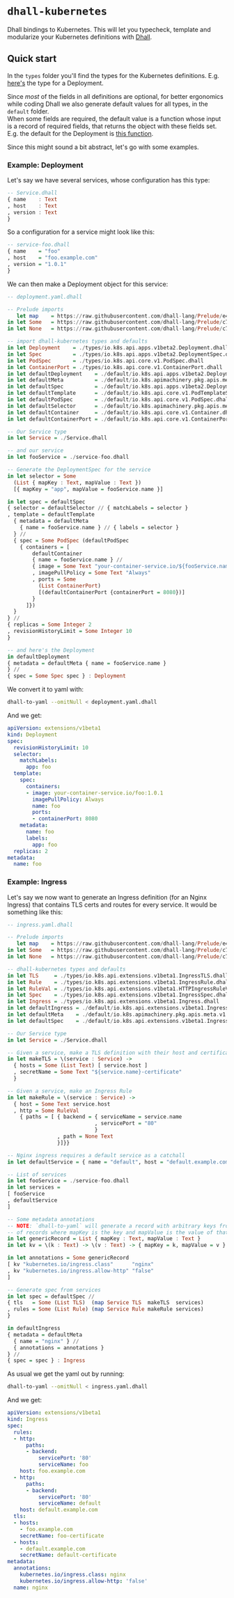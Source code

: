 # `dhall-kubernetes`

Dhall bindings to Kubernetes.
This will let you typecheck, template and modularize your Kubernetes definitions with [Dhall][dhall-lang].

## Quick start

In the `types` folder you'll find the types for the Kubernetes definitions. E.g. [here's][Deployment] the type for a Deployment.

Since _most_ of the fields in all definitions are optional, for better ergonomics while coding Dhall we also generate default values for all types, in the `default` folder.  
When some fields are required, the default value is a function whose input is a record of required fields, that returns the object with these fields set. E.g. the default for the Deployment is [this function][Deployment-default].

Since this might sound a bit abstract, let's go with some examples.

### Example: Deployment

Let's say we have several services, whose configuration has this type:
```haskell
-- Service.dhall
{ name    : Text
, host    : Text
, version : Text
}
```

So a configuration for a service might look like this:
```haskell
-- service-foo.dhall
{ name    = "foo"
, host    = "foo.example.com"
, version = "1.0.1"
}
```

We can then make a Deployment object for this service:
```haskell
-- deployment.yaml.dhall

-- Prelude imports
   let map    = https://raw.githubusercontent.com/dhall-lang/Prelude/e44284bc37a5808861dacd4c8bd13d18411cb961/List/map
in let Some   = https://raw.githubusercontent.com/dhall-lang/Prelude/c79c2bc3c46f129cc5b6d594ce298a381bcae92c/Optional/Some
in let None   = https://raw.githubusercontent.com/dhall-lang/Prelude/c79c2bc3c46f129cc5b6d594ce298a381bcae92c/Optional/None

-- import dhall-kubernetes types and defaults
in let Deployment    = ./types/io.k8s.api.apps.v1beta2.Deployment.dhall
in let Spec          = ./types/io.k8s.api.apps.v1beta2.DeploymentSpec.dhall
in let PodSpec       = ./types/io.k8s.api.core.v1.PodSpec.dhall
in let ContainerPort = ./types/io.k8s.api.core.v1.ContainerPort.dhall
in let defaultDeployment    = ./default/io.k8s.api.apps.v1beta2.Deployment.dhall
in let defaultMeta          = ./default/io.k8s.apimachinery.pkg.apis.meta.v1.ObjectMeta.dhall
in let defaultSpec          = ./default/io.k8s.api.apps.v1beta2.DeploymentSpec.dhall
in let defaultTemplate      = ./default/io.k8s.api.core.v1.PodTemplateSpec.dhall
in let defaultPodSpec       = ./default/io.k8s.api.core.v1.PodSpec.dhall
in let defaultSelector      = ./default/io.k8s.apimachinery.pkg.apis.meta.v1.LabelSelector.dhall
in let defaultContainer     = ./default/io.k8s.api.core.v1.Container.dhall
in let defaultContainerPort = ./default/io.k8s.api.core.v1.ContainerPort.dhall

-- Our Service type
in let Service = ./Service.dhall

-- and our service
in let fooService = ./service-foo.dhall

-- Generate the DeploymentSpec for the service
in let selector = Some
  (List { mapKey : Text, mapValue : Text })
  [{ mapKey = "app", mapValue = fooService.name }]

in let spec = defaultSpec
{ selector = defaultSelector // { matchLabels = selector }
, template = defaultTemplate
  { metadata = defaultMeta
    { name = fooService.name } // { labels = selector }
  } //
  { spec = Some PodSpec (defaultPodSpec
    { containers = [
	    defaultContainer
		{ name = fooService.name } //
		{ image = Some Text "your-container-service.io/${fooService.name}:${fooService.version}"
		, imagePullPolicy = Some Text "Always"
		, ports = Some
		  (List ContainerPort)
		  [(defaultContainerPort {containerPort = 8080})]
		}
      ]})
  }
} //
{ replicas = Some Integer 2
, revisionHistoryLimit = Some Integer 10
}

-- and here's the Deployment
in defaultDeployment
{ metadata = defaultMeta { name = fooService.name }
} //
{ spec = Some Spec spec } : Deployment

```

We convert it to yaml with:

```bash
dhall-to-yaml --omitNull < deployment.yaml.dhall
```

And we get:
```yaml
apiVersion: extensions/v1beta1
kind: Deployment
spec:
  revisionHistoryLimit: 10
  selector:
    matchLabels:
      app: foo
  template:
    spec:
      containers:
      - image: your-container-service.io/foo:1.0.1
        imagePullPolicy: Always
        name: foo
        ports:
        - containerPort: 8080
    metadata:
      name: foo
      labels:
        app: foo
  replicas: 2
metadata:
  name: foo
```


### Example: Ingress

Let's say we now want to generate an Ingress definition (for an Nginx Ingress) that contains TLS certs and routes for every service. It would be something like this:
```haskell
-- ingress.yaml.dhall

-- Prelude imports
   let map    = https://raw.githubusercontent.com/dhall-lang/Prelude/e44284bc37a5808861dacd4c8bd13d18411cb961/List/map
in let Some   = https://raw.githubusercontent.com/dhall-lang/Prelude/c79c2bc3c46f129cc5b6d594ce298a381bcae92c/Optional/Some
in let None   = https://raw.githubusercontent.com/dhall-lang/Prelude/c79c2bc3c46f129cc5b6d594ce298a381bcae92c/Optional/None

-- dhall-kubernetes types and defaults
in let TLS     = ./types/io.k8s.api.extensions.v1beta1.IngressTLS.dhall
in let Rule    = ./types/io.k8s.api.extensions.v1beta1.IngressRule.dhall
in let RuleVal = ./types/io.k8s.api.extensions.v1beta1.HTTPIngressRuleValue.dhall
in let Spec    = ./types/io.k8s.api.extensions.v1beta1.IngressSpec.dhall
in let Ingress = ./types/io.k8s.api.extensions.v1beta1.Ingress.dhall
in let defaultIngress = ./default/io.k8s.api.extensions.v1beta1.Ingress.dhall
in let defaultMeta    = ./default/io.k8s.apimachinery.pkg.apis.meta.v1.ObjectMeta.dhall
in let defaultSpec    = ./default/io.k8s.api.extensions.v1beta1.IngressSpec.dhall

-- Our Service type
in let Service = ./Service.dhall

-- Given a service, make a TLS definition with their host and certificate
in let makeTLS = \(service : Service) ->
  { hosts = Some (List Text) [ service.host ]
  , secretName = Some Text "${service.name}-certificate"
  }

-- Given a service, make an Ingress Rule
in let makeRule = \(service : Service) ->
  { host = Some Text service.host
  , http = Some RuleVal
    { paths = [ { backend = { serviceName = service.name
                            , servicePort = "80"
                            }
                , path = None Text
				}]}}

-- Nginx ingress requires a default service as a catchall
in let defaultService = { name = "default", host = "default.example.com" }

-- List of services
in let fooService = ./service-foo.dhall
in let services =
[ fooService
, defaultService
]

-- Some metadata annotations
-- NOTE: `dhall-to-yaml` will generate a record with arbitrary keys from a list
-- of records where mapKey is the key and mapValue is the value of that key
in let genericRecord = List { mapKey : Text, mapValue : Text }
in let kv = \(k : Text) -> \(v : Text) -> { mapKey = k, mapValue = v }

in let annotations = Some genericRecord
[ kv "kubernetes.io/ingress.class"      "nginx"
, kv "kubernetes.io/ingress.allow-http" "false"
]

-- Generate spec from services
in let spec = defaultSpec //
{ tls   = Some (List TLS)  (map Service TLS  makeTLS  services)
, rules = Some (List Rule) (map Service Rule makeRule services)
}

in defaultIngress
{ metadata = defaultMeta
  { name = "nginx" } //
  { annotations = annotations }
} //
{ spec = spec } : Ingress

```

As usual we get the yaml out by running:

```bash
dhall-to-yaml --omitNull < ingress.yaml.dhall
```

And we get:
```yaml
apiVersion: extensions/v1beta1
kind: Ingress
spec:
  rules:
  - http:
      paths:
      - backend:
          servicePort: '80'
          serviceName: foo
    host: foo.example.com
  - http:
      paths:
      - backend:
          servicePort: '80'
          serviceName: default
    host: default.example.com
  tls:
  - hosts:
    - foo.example.com
    secretName: foo-certificate
  - hosts:
    - default.example.com
    secretName: default-certificate
metadata:
  annotations:
    kubernetes.io/ingress.class: nginx
    kubernetes.io/ingress.allow-http: 'false'
  name: nginx
```


[dhall-lang]: https://github.com/dhall-lang/dhall-lang
[Deployment]: https://github.com/dhall-lang/dhall-kubernetes/blob/master/types/io.k8s.api.apps.v1beta2.Deployment.dhall
[Deployment-default]: https://github.com/dhall-lang/dhall-kubernetes/blob/master/default/io.k8s.api.apps.v1beta2.Deployment.dhall
